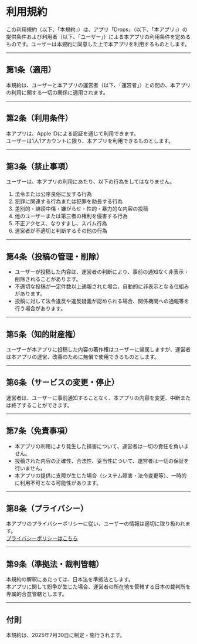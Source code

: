# 利用規約

この利用規約（以下、「本規約」）は、アプリ「Drops」（以下、「本アプリ」）の提供条件および利用者（以下、「ユーザー」）による本アプリの利用条件を定めるものです。ユーザーは本規約に同意した上で本アプリを利用するものとします。

---

## 第1条（適用）

本規約は、ユーザーと本アプリの運営者（以下、「運営者」）との間の、本アプリの利用に関する一切の関係に適用されます。

---

## 第2条（利用条件）

本アプリは、Apple IDによる認証を通じて利用できます。  
ユーザーは1人1アカウントに限り、本アプリを利用できるものとします。

---

## 第3条（禁止事項）

ユーザーは、本アプリの利用にあたり、以下の行為をしてはなりません。

1. 法令または公序良俗に反する行為  
2. 犯罪に関連する行為または犯罪を助長する行為  
3. 差別的・誹謗中傷・嫌がらせ・性的・暴力的な内容の投稿  
4. 他のユーザーまたは第三者の権利を侵害する行為  
5. 不正アクセス、なりすまし、スパム行為  
6. 運営者が不適切と判断するその他の行為

---

## 第4条（投稿の管理・削除）

- ユーザーが投稿した内容は、運営者の判断により、事前の通知なく非表示・削除されることがあります。
- 不適切な投稿が一定件数以上通報された場合、自動的に非表示となる仕組みがあります。
- 投稿に対して法令違反や違反疑義が認められる場合、関係機関への通報等を行う場合があります。

---

## 第5条（知的財産権）

ユーザーが本アプリに投稿した内容の著作権はユーザーに帰属しますが、運営者は本アプリの運営、改善のために無償で使用できるものとします。

---

## 第6条（サービスの変更・停止）

運営者は、ユーザーに事前通知することなく、本アプリの内容を変更、中断または終了することができます。

---

## 第7条（免責事項）

- 本アプリの利用により発生した損害について、運営者は一切の責任を負いません。
- 投稿された内容の正確性、合法性、妥当性について、運営者は一切の保証を行いません。
- 本アプリの提供に支障が生じた場合（システム障害・法令変更等）、一時的に利用不可となる可能性があります。

---

## 第8条（プライバシー）

本アプリのプライバシーポリシーに従い、ユーザーの情報は適切に取り扱われます。  
[プライバシーポリシーはこちら](./privacy.md)

---

## 第9条（準拠法・裁判管轄）

本規約の解釈にあたっては、日本法を準拠法とします。  
本アプリに関して紛争が生じた場合、運営者の所在地を管轄する日本の裁判所を専属的合意管轄とします。

---

## 付則

本規約は、2025年7月30日に制定・施行されます。


